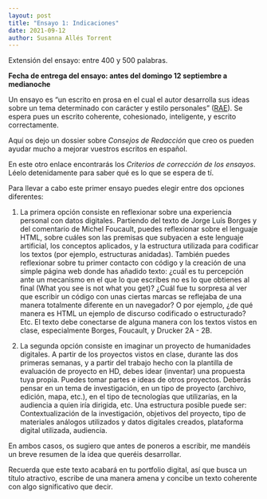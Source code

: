 ```yaml
---
layout: post
title: "Ensayo 1: Indicaciones"
date: 2021-09-12
author: Susanna Allés Torrent
---
```


Extensión del ensayo: entre 400 y 500 palabras.

**Fecha de entrega del ensayo: antes del domingo 12 septiembre a medianoche** 

Un ensayo es “un escrito en prosa en el cual el autor desarrolla sus ideas sobre un tema determinado con carácter y estilo personales” ([RAE](https://dle.rae.es/ensayo)). Se espera pues un escrito coherente, cohesionado, inteligente, y escrito correctamente. 

Aquí os dejo un dossier sobre *Consejos de Redacción* que creo os pueden ayudar mucho a mejorar vuestros escritos en español. 

En este otro enlace encontrarás los *Criterios de corrección de los ensayos*. Léelo detenidamente para saber qué es lo que se espera de tí. 

Para llevar a cabo este primer ensayo puedes elegir entre dos opciones diferentes: 

1. La primera opción consiste en reflexionar sobre una experiencia personal con datos digitales. Partiendo del texto de Jorge Luís Borges y del comentario de Michel Foucault, puedes reflexionar sobre el lenguaje HTML, sobre cuáles son las premisas que subyacen a este lenguaje artificial, los conceptos aplicados, y la estructura utilizada para codificar los textos (por ejemplo, estructuras anidadas). También puedes reflexionar sobre tu primer contacto con código y la creación de una simple página web donde has añadido texto: ¿cuál es tu percepción ante un mecanismo en el que lo que escribes no es lo que obtienes al final (What you see is not what you get)? ¿Cuál fue tu sorpresa al ver que escribir un código con unas ciertas marcas se reflejaba de una manera totalmente diferente en un navegador? O por ejemplo, ¿de qué manera es HTML un ejemplo de discurso codificado o estructurado? Etc. El texto debe conectarse de alguna manera con los textos vistos en clase, especialmente Borges, Foucault, y Drucker 2A - 2B. 

2. La segunda opción consiste en imaginar un proyecto de humanidades digitales. A partir de los proyectos vistos en clase, durante las dos primeras semanas, y a partir del trabajo hecho con la plantilla de evaluación de proyecto en HD, debes idear (inventar) una propuesta tuya propia. Puedes tomar partes e ideas de otros proyectos. Deberás pensar en un tema de investigación, en un tipo de proyecto (archivo, edición, mapa, etc.), en el tipo de tecnologías que utilizarías, en la audiencia a quien iría dirigida, etc. Una estructura posible puede ser: Contextualización de la investigación, objetivos del proyecto, tipo de materiales análogos utilizados y datos digitales creados, plataforma digital utilizada, audiencia.

En ambos casos, os sugiero que antes de poneros a escribir, me mandéis un breve resumen de la idea que queréis desarrollar.

Recuerda que este texto acabará en tu portfolio digital, así que busca un título atractivo, escribe de una manera amena y concibe un texto coherente con algo significativo que decir. 

